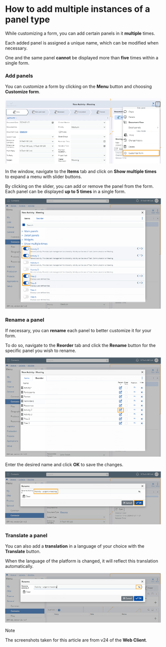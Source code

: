 # How to add multiple instances of a panel type

While customizing a form, you can add certain panels in it **multiple** times. 

Each added panel is assigned a unique name, which can be modified when necessary. 

One and the same panel **cannot** be displayed more than **five** times within a single form.

### Add panels

You can customize a form by clicking on the **Menu** button and choosing **Customize form**.

![Pictures](pictures/Customization_menu_20_01.png)

In the window, navigate to the **Items** tab аnd click on **Show multiple times** to expand a menu with slider buttons.

By clicking on the slider, you can add or remove the panel from the form. Each panel can be displayed **up to 5 times** in a single form.

![Pictures](pictures/Customization_add_items_20_01.png)

### Rename a panel

If necessary, you can **rename** each panel to better customize it for your form. 

To do so, navigate to the **Reorder** tab and click the **Rename** button for the specific panel you wish to rename.

![Pictures](pictures/Customization_Rename_icon_20_01.png)

Enter the desired name and click **OK** to save the changes.

![Pictures](pictures/Customization-Rename_20_01.png)

### Translate a panel

You can also add a **translation** in a language of your choice with the **Translate** button.

When the language of the platform is changed, it will reflect this translation automatically.

![Pictures](pictures/Panels_transalate_23_01.png)



> [!NOTE]
> The screenshots taken for this article are from v24 of the **Web Client**.
